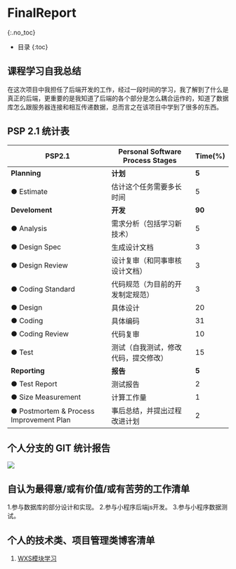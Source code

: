 
# FinalReport
{:.no_toc}

* 目录
{:toc}

## 课程学习自我总结

在这次项目中我担任了后端开发的工作，经过一段时间的学习，我了解到了什么是真正的后端，更重要的是我知道了后端的各个部分是怎么耦合运作的，知道了数据库怎么跟服务器连接和相互传递数据，总而言之在该项目中学到了很多的东西。

## PSP 2.1 统计表

| PSP2.1          | Personal Software Process Stages | Time(%) |
|-----------------|----------------------------------|---------|
|**Planning**       |	**计划**	                         |	**5**	|
|● Estimate         |	估计这个任务需要多长时间             |	5	|
|**Develoment**     |	**开发**                          |	**90**	|
|● Analysis         |	需求分析（包括学习新技术）            |	5	|
|● Design Spec      |	生成设计文档                        |	3	|
|● Design Review    |	设计复审（和同事审核设计文档）         |	3    |
|● Coding Standard  |	代码规范（为目前的开发制定规范）       |	3    |
|● Design           |	具体设计                           |	20   |
|● Coding           |	具体编码                           |	31   |
|● Coding Review    |	代码复审                           |	10   |
|● Test             |	测试（自我测试，修改代码，提交修改）    |	15   |
|**Reporting**      |	**报告**                          |	**5**    |
|● Test Report      |	测试报告                           |	2    |
|● Size Measurement |	计算工作量                         |	1       |
|● Postmortem & Process Improvement Plan|	事后总结，并提出过程改进计划|	2|

## 个人分支的 GIT 统计报告

![](https://images-cdn.shimo.im/GOfj9gZqcU45AMYq/image.blob!thumbnail)


## 自认为最得意/或有价值/或有苦劳的工作清单

1.参与数据库的部分设计和实现。
2.参与小程序后端js开发。
3.参与小程序数据测试。

## 个人的技术类、项目管理类博客清单

1. [WXS模块学习](https://shimo.im/docs/z5yD4Z14qUMVw60T)
